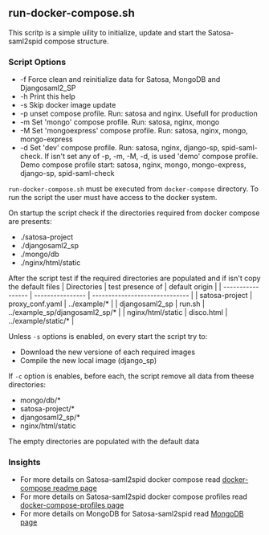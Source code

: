 ## run-docker-compose.sh

This scritp is a simple uility to initialize, update and start the Satosa-saml2spid compose structure.

### Script Options
* -f Force clean and reinitialize data for Satosa, MongoDB and Djangosaml2_SP
* -h Print this help
* -s Skip docker image update
* -p unset compose profile. Run: satosa and nginx. Usefull for production
* -m Set 'mongo' compose profile. Run: satosa, nginx, mongo
* -M Set 'mongoexpress' compose profile. Run: satosa, nginx, mongo, mongo-express
* -d Set 'dev' compose profile. Run: satosa, nginx, django-sp, spid-saml-check.
   If isn't set any of -p, -m, -M, -d, is used 'demo' compose profile.
   Demo compose profile start: satosa, nginx, mongo, mongo-express, django-sp, spid-saml-check

`run-docker-compose.sh` must be executed from `docker-compose` directory. To run the script the user must have access to the docker system.

On startup the script check if the directories required from docker compose are presents:
* ./satosa-project
* ./djangosaml2_sp
* ./mongo/db
* ./nginx/html/static

After the script test if the required directories are populated and if isn't copy the default files
| Directories       | test presence of | default origin                 |
| ----------------- | ---------------- | ------------------------------ |
| satosa-project    | proxy_conf.yaml  | ../example/*                   |
| djangosaml2_sp    | run.sh           | ../example_sp/djangosaml2_sp/* |
| nginx/html/static | disco.html       | ../example/static/*            |


Unless `-s` options is enabled, on every start the script try to:
* Download the new versione of each required images
* Compile the new local image (django_sp)

If `-c` option is enables, before each, the script remove all data from theese directories:
* mongo/db/*
* satosa-project/*
* djangosaml2_sp/*
* nginx/html/static

The empty directories are populated with the default data

### Insights
* For more details on Satosa-saml2spid docker compose read [docker-compose readme page](./README.docker-compose.md)
* For more details on Satosa-saml2spid docker compose profiles read [docker-compose-profiles page](./README.docker-compose-profiles.md)
* For more details on MongoDB for Satosa-saml2spid read [MongoDB page](./README.mongo.md)
